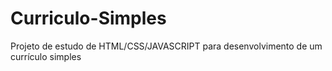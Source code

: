 # Curriculo-Simples
Projeto de estudo de HTML/CSS/JAVASCRIPT para desenvolvimento de um currículo simples
